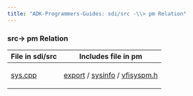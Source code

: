```yaml
---
title: "ADK-Programmers-Guides: sdi/src -\\> pm Relation"
---
```


### src→ pm Relation

| File in sdi/src | Includes file in pm |
|----|----|
| <p><a href="sys_8cpp.md">sys.cpp</a></p> | <p><a href="dir_8c98103bf86c0a8e400b3720f3ef5f71.md">export</a> / <a href="dir_c6564d074bdc7edceae1f5f34995b8b1.md">sysinfo</a> / <a href="vfisyspm_8h.md">vfisyspm.h</a></p> |
